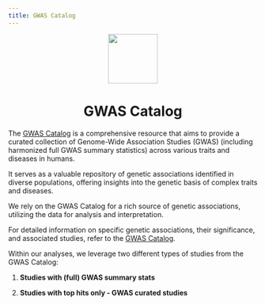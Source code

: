 ```yaml
---
title: GWAS Catalog
---
```


<div align="center">
  <img width="100" height="100" src="../../../../assets/imgs/GWAS_Catalog_circle_178x178.png">
  <h1>GWAS Catalog</h1>
</div>

The [GWAS Catalog](https://www.ebi.ac.uk/gwas/) is a comprehensive resource that aims to provide a curated collection of Genome-Wide Association Studies (GWAS) (including harmonized full GWAS summary statistics) across various traits and diseases in humans.

It serves as a valuable repository of genetic associations identified in diverse populations, offering insights into the genetic basis of complex traits and diseases.

We rely on the GWAS Catalog for a rich source of genetic associations, utilizing the data for analysis and interpretation.

For detailed information on specific genetic associations, their significance, and associated studies, refer to the [GWAS Catalog](https://www.ebi.ac.uk/gwas/).

Within our analyses, we leverage two different types of studies from the GWAS Catalog:

1. **Studies with (full) GWAS summary stats**

2. **Studies with top hits only - GWAS curated studies**

